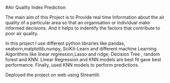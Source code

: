 #Air Quality Index Prediction

The main aim of this Project is to Provide real time Information about the air quality of a particular area so that an organisation or individual make informed decisions.
And it helps to indentify the factors that contribute to poor air quality.

In this project I use different python libraries like pandas, seaborn,matplotlib,numpy, SciKit-Learn and different machine Learning Algorithms like linear regression,Lasso and ridge, Decision Tree , random forest and KNN.
Linear Regression and KNN models are best fit gave best performance. Finally, used KNN models to perform predictions.

Deployed the project on web using Streamlit.
